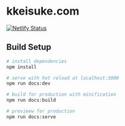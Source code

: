 # kkeisuke.com

[![Netlify Status](https://api.netlify.com/api/v1/badges/592f0419-28c9-451d-a575-28c4e6fd35e7/deploy-status)](https://app.netlify.com/sites/kkeisuke/deploys)

## Build Setup

```bash
# install dependencies
npm install

# serve with hot reload at localhost:3000
npm run docs:dev

# build for production with minification
npm run docs:build

# previeew for production
npm run docs:serve
```
